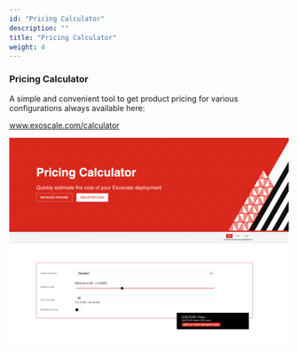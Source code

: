 ```yaml
---
id: "Pricing Calculator"
description: ""
title: "Pricing Calculator"
weight: 4
---
```



### **Pricing Calculator**

A simple and convenient tool to get product pricing for various configurations always available here:

www.exoscale.com/calculator

![calculator](calculator.png)

